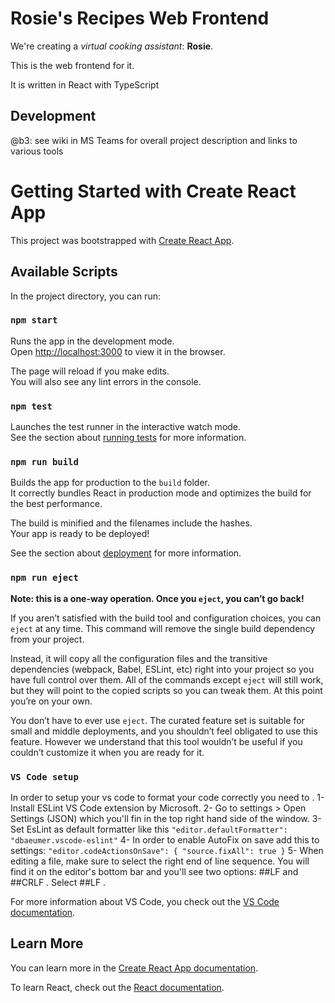 # Rosie's Recipes Web Frontend

We're creating a *virtual cooking assistant*: __Rosie__. 

This is the web frontend for it. 

It is written in React with TypeScript

## Development
@b3: see wiki in MS Teams for overall project description and links to various tools


# Getting Started with Create React App

This project was bootstrapped with [Create React App](https://github.com/facebook/create-react-app).

## Available Scripts

In the project directory, you can run:

### `npm start`

Runs the app in the development mode.\
Open [http://localhost:3000](http://localhost:3000) to view it in the browser.

The page will reload if you make edits.\
You will also see any lint errors in the console.

### `npm test`

Launches the test runner in the interactive watch mode.\
See the section about [running tests](https://facebook.github.io/create-react-app/docs/running-tests) for more information.

### `npm run build`

Builds the app for production to the `build` folder.\
It correctly bundles React in production mode and optimizes the build for the best performance.

The build is minified and the filenames include the hashes.\
Your app is ready to be deployed!

See the section about [deployment](https://facebook.github.io/create-react-app/docs/deployment) for more information.

### `npm run eject`

**Note: this is a one-way operation. Once you `eject`, you can’t go back!**

If you aren’t satisfied with the build tool and configuration choices, you can `eject` at any time. This command will remove the single build dependency from your project.

Instead, it will copy all the configuration files and the transitive dependencies (webpack, Babel, ESLint, etc) right into your project so you have full control over them. All of the commands except `eject` will still work, but they will point to the copied scripts so you can tweak them. At this point you’re on your own.

You don’t have to ever use `eject`. The curated feature set is suitable for small and middle deployments, and you shouldn’t feel obligated to use this feature. However we understand that this tool wouldn’t be useful if you couldn’t customize it when you are ready for it.

### `VS Code setup`

In order to setup your vs code to format your code correctly you need to .
1- Install ESLint VS Code extension by Microsoft.
2- Go to settings > Open Settings (JSON) which you'll fin in the top right hand side of the window.
3- Set EsLint as default formatter like this
    `"editor.defaultFormatter": "dbaeumer.vscode-eslint"`
4- In order to enable AutoFix on save add this to settings:
    `"editor.codeActionsOnSave": { "source.fixAll": true }`
5- When editing a file, make sure to select the right end of line sequence. You will find it on the editor's bottom bar and you'll see two options: ##LF and ##CRLF . Select ##LF .

For more information about VS Code, you check out the [VS Code documentation](https://code.visualstudio.com/docs).

## Learn More

You can learn more in the [Create React App documentation](https://facebook.github.io/create-react-app/docs/getting-started).

To learn React, check out the [React documentation](https://reactjs.org/).
